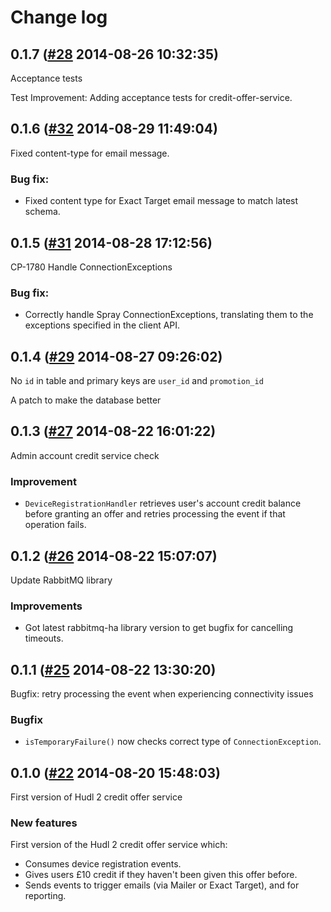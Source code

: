 # Change log

## 0.1.7 ([#28](https://git.mobcastdev.com/Hermes/credit-offer-service/pull/28) 2014-08-26 10:32:35)

Acceptance tests

Test Improvement: Adding acceptance tests for credit-offer-service. 


## 0.1.6 ([#32](https://git.mobcastdev.com/Hermes/credit-offer-service/pull/32) 2014-08-29 11:49:04)

Fixed content-type for email message.

### Bug fix:

- Fixed content type for Exact Target email message to match latest schema.


## 0.1.5 ([#31](https://git.mobcastdev.com/Hermes/credit-offer-service/pull/31) 2014-08-28 17:12:56)

CP-1780 Handle ConnectionExceptions

### Bug fix:

- Correctly handle Spray ConnectionExceptions, translating them to the exceptions specified in the client API.


## 0.1.4 ([#29](https://git.mobcastdev.com/Hermes/credit-offer-service/pull/29) 2014-08-27 09:26:02)

No `id` in table and primary keys are `user_id` and `promotion_id`

A patch to make the database better

## 0.1.3 ([#27](https://git.mobcastdev.com/Hermes/credit-offer-service/pull/27) 2014-08-22 16:01:22)

Admin account credit service check

### Improvement

- `DeviceRegistrationHandler` retrieves user's account credit balance before granting an offer and retries processing the event if that operation fails.

## 0.1.2 ([#26](https://git.mobcastdev.com/Hermes/credit-offer-service/pull/26) 2014-08-22 15:07:07)

Update RabbitMQ library

### Improvements

- Got latest rabbitmq-ha library version to get bugfix for cancelling timeouts.


## 0.1.1 ([#25](https://git.mobcastdev.com/Hermes/credit-offer-service/pull/25) 2014-08-22 13:30:20)

Bugfix: retry processing the event when experiencing connectivity issues

### Bugfix

- `isTemporaryFailure()` now checks correct type of `ConnectionException`.

## 0.1.0 ([#22](https://git.mobcastdev.com/Hermes/credit-offer-service/pull/22) 2014-08-20 15:48:03)

First version of Hudl 2 credit offer service

### New features

First version of the Hudl 2 credit offer service which:

- Consumes device registration events.
- Gives users £10 credit if they haven't been given this offer before.
- Sends events to trigger emails (via Mailer or Exact Target), and for reporting.


